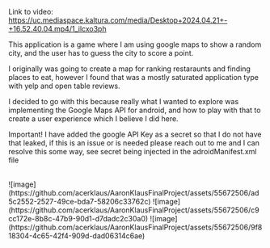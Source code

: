 Link to video: https://uc.mediaspace.kaltura.com/media/Desktop+2024.04.21+-+16.52.40.04.mp4/1_ilcxo3ph

This application is a game where I am using google maps to show a random city, and the user has to guess the city to score a point. 

I originally was going to create a map for ranking restaraunts and finding places to eat, however I found that was a mostly saturated application type with yelp and open table reviews. 

I decided to go with this because really what I wanted to explore was implementing the Google Maps API for android, and how to play with that to create a user experience which I believe I did here. 

Important! I have added the google API Key as a secret so that I do not have that leaked, if this is an issue or is needed please reach out to me and I can resolve this some way, see secret being injected in the adroidManifest.xml file

<br>
![image](https://github.com/acerklaus/AaronKlausFinalProject/assets/55672506/ad5c2552-2527-49ce-bda7-58206c33762c)
![image](https://github.com/acerklaus/AaronKlausFinalProject/assets/55672506/c9cc172e-8b8c-47b9-90d1-d7dadc2c30a0)
![image](https://github.com/acerklaus/AaronKlausFinalProject/assets/55672506/9f818304-4c65-42f4-909d-dad06314c6ae)


